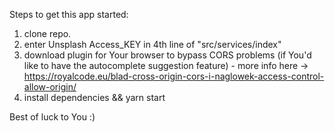 Steps to get this app started:
1. clone repo.
2. enter Unsplash Access_KEY in 4th line of "src/services/index"
3. download plugin for Your browser to bypass CORS problems (if You'd like to have the autocomplete suggestion feature) - more info here -> https://royalcode.eu/blad-cross-origin-cors-i-naglowek-access-control-allow-origin/
4. install dependencies && yarn start

Best of luck to You :)
